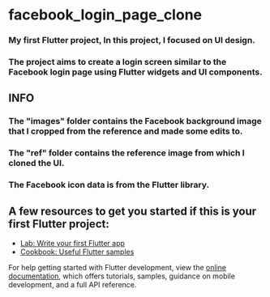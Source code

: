 # facebook_login_page_clone
### My first Flutter project, In this project, I focused on UI design.
### The project aims to create a login screen similar to the Facebook login page using Flutter widgets and UI components.
## INFO
### The "images" folder contains the Facebook background image that I cropped from the reference and made some edits to.
### The "ref" folder contains the reference image from which I cloned the UI.
### The Facebook icon data is from the Flutter library.



## A few resources to get you started if this is your first Flutter project:

- [Lab: Write your first Flutter app](https://docs.flutter.dev/get-started/codelab)
- [Cookbook: Useful Flutter samples](https://docs.flutter.dev/cookbook)

For help getting started with Flutter development, view the
[online documentation](https://docs.flutter.dev/), which offers tutorials,
samples, guidance on mobile development, and a full API reference.
